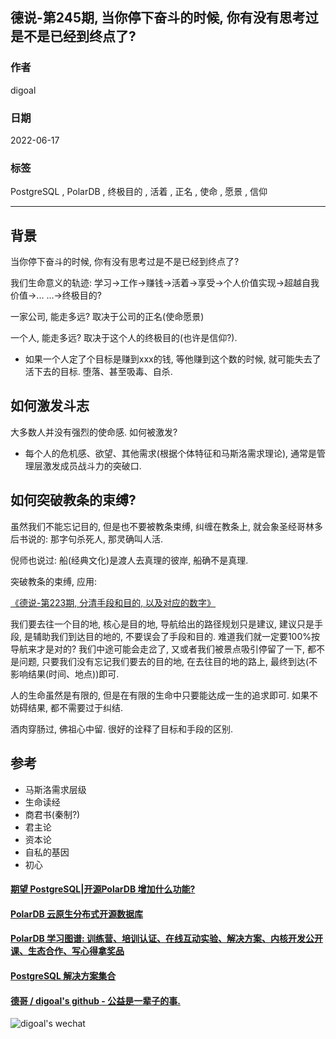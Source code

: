 ## 德说-第245期, 当你停下奋斗的时候, 你有没有思考过是不是已经到终点了?                 
                                                                                
### 作者                                                                                
digoal                                                                                
                                                                                
### 日期                                                                                
2022-06-17                                                                     
                                                                                
### 标签                                                                                
PostgreSQL , PolarDB , 终极目的 , 活着 , 正名 , 使命 , 愿景 , 信仰                                                             
                                                                                
----                                                                  
                                                                                
## 背景         
    
当你停下奋斗的时候, 你有没有思考过是不是已经到终点了?    
    
我们生命意义的轨迹:  学习->工作->赚钱->活着->享受->个人价值实现->超越自我价值->... ...->终极目的?      
    
一家公司, 能走多远? 取决于公司的正名(使命愿景)      
    
一个人, 能走多远? 取决于这个人的终极目的(也许是信仰?).      
- 如果一个人定了个目标是赚到xxx的钱, 等他赚到这个数的时候, 就可能失去了活下去的目标. 堕落、甚至吸毒、自杀.    
   
## 如何激发斗志
    
大多数人并没有强烈的使命感. 如何被激发?    
- 每个人的危机感、欲望、其他需求(根据个体特征和马斯洛需求理论), 通常是管理层激发成员战斗力的突破口.  
   
## 如何突破教条的束缚?     
  
虽然我们不能忘记目的, 但是也不要被教条束缚, 纠缠在教条上, 就会象圣经哥林多后书说的: 那字句杀死人, 那灵确叫人活.      
  
倪师也说过: 船(经典文化)是渡人去真理的彼岸, 船确不是真理.     
  
突破教条的束缚, 应用:    
  
[《德说-第223期, 分清手段和目的, 以及对应的数字》](../202304/20230420_01.md)    
  
我们要去往一个目的地, 核心是目的地, 导航给出的路径规划只是建议, 建议只是手段, 是辅助我们到达目的地的, 不要误会了手段和目的.  难道我们就一定要100%按导航来才是对的?  我们中途可能会走岔了, 又或者我们被景点吸引停留了一下, 都不是问题, 只要我们没有忘记我们要去的目的地, 在去往目的地的路上, 最终到达(不影响结果(时间、地点))即可.     
  
人的生命虽然是有限的, 但是在有限的生命中只要能达成一生的追求即可.  如果不妨碍结果, 都不需要过于纠结.    
  
酒肉穿肠过, 佛祖心中留.  很好的诠释了目标和手段的区别.     
  
  
      
## 参考    
- 马斯洛需求层级
- 生命读经
- 商君书(秦制?)
- 君主论
- 资本论
- 自私的基因
- 初心 
  
  
#### [期望 PostgreSQL|开源PolarDB 增加什么功能?](https://github.com/digoal/blog/issues/76 "269ac3d1c492e938c0191101c7238216")
  
  
#### [PolarDB 云原生分布式开源数据库](https://github.com/ApsaraDB "57258f76c37864c6e6d23383d05714ea")
  
  
#### [PolarDB 学习图谱: 训练营、培训认证、在线互动实验、解决方案、内核开发公开课、生态合作、写心得拿奖品](https://www.aliyun.com/database/openpolardb/activity "8642f60e04ed0c814bf9cb9677976bd4")
  
  
#### [PostgreSQL 解决方案集合](../201706/20170601_02.md "40cff096e9ed7122c512b35d8561d9c8")
  
  
#### [德哥 / digoal's github - 公益是一辈子的事.](https://github.com/digoal/blog/blob/master/README.md "22709685feb7cab07d30f30387f0a9ae")
  
  
![digoal's wechat](../pic/digoal_weixin.jpg "f7ad92eeba24523fd47a6e1a0e691b59")
  
